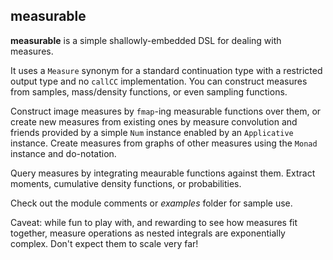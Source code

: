 measurable
----------

**measurable** is a simple shallowly-embedded DSL for dealing with measures.

It uses a `Measure` synonym for a standard continuation type with a restricted
output type and no `callCC` implementation.  You can construct measures from
samples, mass/density functions, or even sampling functions.

Construct image measures by `fmap`-ing measurable functions over them, or
create new measures from existing ones by measure convolution and friends
provided by a simple `Num` instance enabled by an `Applicative` instance.
Create measures from graphs of other measures using the `Monad` instance and
do-notation.

Query measures by integrating meaurable functions against them.  Extract
moments, cumulative density functions, or probabilities.

Check out the module comments or *examples* folder for sample use.

Caveat: while fun to play with, and rewarding to see how measures fit together,
measure operations as nested integrals are exponentially complex.  Don't expect
them to scale very far!


